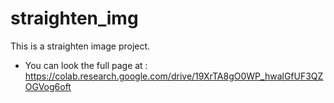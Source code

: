 # straighten_img
This is a straighten image project. 

* You can look the full page at : https://colab.research.google.com/drive/19XrTA8gO0WP_hwalGfUF3QZOGVog6oft
